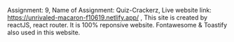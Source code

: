 Assignment: 9,
Name of Assignment: Quiz-Crackerz,
Live website link: https://unrivaled-macaron-f10619.netlify.app/ ,
This site is created by reactJS, react router. It is 100% reponsive website. Fontawesome & Toastify also used in this website.
